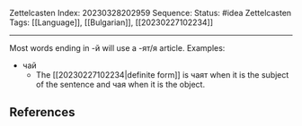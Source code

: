 Zettelcasten Index: 20230328202959
Sequence:
Status: #idea
Zettelcasten Tags: [[Language]], [[Bulgarian]], [[20230227102234]]

---

Most words ending in -й will use a -ят/я article. Examples:
- чай
	- The [[20230227102234|definite form]] is чаят when it is the subject of the sentence and чая when it is the object.

## References